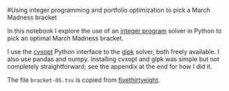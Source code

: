 #Using integer programming and portfolio optimization to pick a March Madness bracket

In this notebook I explore the use of an [integer program](http://en.wikipedia.org/wiki/Integer_programming) solver in Python to pick an optimal March Madness bracket.

I use the [cvxopt](http://cvxopt.org/) Python interface to the [glpk](https://www.gnu.org/software/glpk/) solver, both freely available. I also use pandas and numpy. Installing cvxopt and glpk was simple but not completely straightforward; see the appendix at the end for how I did it.

The file `bracket-05.tsv` is copied from [fivethirtyeight](https://github.com/fivethirtyeight/data/tree/master/march-madness-predictions-2015).